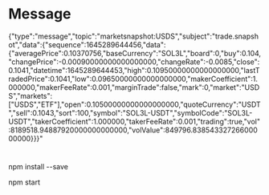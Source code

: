 
# Message
{"type":"message","topic":"marketsnapshot:USDS","subject":"trade.snapshot","data":{"sequence":1645289644456,"data":{"averagePrice":0.10370756,"baseCurrency":"SOL3L","board":0,"buy":0.104,"changePrice":-0.00090000000000000000,"changeRate":-0.0085,"close":0.1041,"datetime":1645289644453,"high":0.10950000000000000000,"lastTradedPrice":0.1041,"low":0.09650000000000000000,"makerCoefficient":1.000000,"makerFeeRate":0.001,"marginTrade":false,"mark":0,"market":"USDS","markets":["USDS","ETF"],"open":0.10500000000000000000,"quoteCurrency":"USDT","sell":0.1043,"sort":100,"symbol":"SOL3L-USDT","symbolCode":"SOL3L-USDT","takerCoefficient":1.000000,"takerFeeRate":0.001,"trading":true,"vol":8189518.94887920000000000000,"volValue":849796.83854332726600000000}}}"

# 
npm install --save

npm start